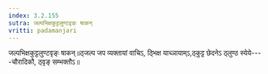 ```yaml
---
index: 3.2.155
sutra: जल्पभिक्षकुट्टलुण्टवृङः षाकन्
vritti: padamanjari
---
```


 जल्पभिक्षकुट्टलुण्टवृङ्ः षाकन्॥ठ्जल्प जप व्यक्तायां वाचिऽ, ठ्भिक्ष याच्ञायाम्ऽ,ठ्कुट्ट छेदनेऽ ठ्लुण्ठ स्येये----चौरादिकौ, ठ्वृङ् सम्भक्तौऽ॥